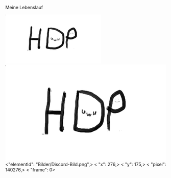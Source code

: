 Meine Lebenslauf



<img src="Bilder/Discord-Bild.png" width= "300" > 
<img src="Bilder/Discord-Bild.png" height= "300" > 
<"elementId": "Bilder/Discord-Bild.png",>
   < "x": 276,>
   < "y": 175,>
   < "pixel": 140276,>
  <  "frame": 0>
